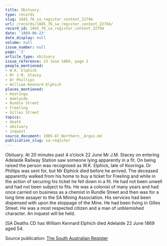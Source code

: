 ```yaml
---
title: Obituary.
type: records
slug: 1845_76_sa_register_content_22794
url: /records/1845_76_sa_register_content_22794/
record_id: 1845_76_sa_register_content_22794
date: '1869-06-23'
date_display: null
volume: null
issue_number: null
page: '2'
article_type: obituary
issue_reference: 23 June 1869, page 2
people_mentioned:
- W.K. Elphick
- Mr J.M. Stacey
- Dr Phillips
- William Kennard Elphich
places_mentioned:
- Kooringa
- Adelaide
- Rundle Street
- Freeling
- Gilles Street
topics:
- death
- obituary
- inquest
source_document: 1985-87_Northern__Argus.md
publication_slug: sa-register
---
```


Obituary.  At 20 minutes past 4 o’clock 22 June Mr J.M. Stacey on entering Adelaide Railway Station saw someone lying apparently in a fit.  On being raised the person was recognised as W.K. Elphick, late of Kooringa.  Dr Phillips was sent for, but Mr Elphick died before he arrived.  The deceased apparently walked from his home to buy a ticket for Freeling and while in the action of securing his ticket he fell down in a fit.  He had not been unwell and had not been subject to fits.  He was a colonist of many years and had once carried on business as a chemist in Rundle Street and then was for a long time assayer to the SA Mining Association.  His services had been dispensed with upon the stoppage of the Mine.  He had been living in Gilles Street.  He was a most respected citizen and a man of unblemished character.  An inquest will be held.

[SA Deaths CD has William Kennard Elphich died Adelaide 22 June 1869 aged 54.

Source publication: [The South Australian Register](/publications/sa-register/)

